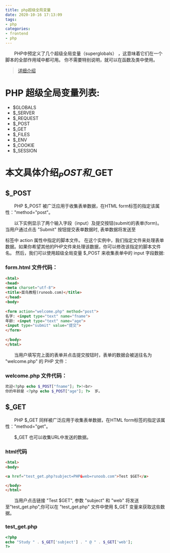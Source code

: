 ```yaml
---
title: php超级全局变量
date: 2020-10-16 17:13:09
tags:
- php
categories: 
- frontend
- php
---
```

　　PHP中预定义了几个超级全局变量（superglobals） ，这意味着它们在一个脚本的全部作用域中都可用。 你不需要特别说明，就可以在函数及类中使用。

> [详细介绍](https://www.runoob.com/php/php-superglobals.html)
<!-- more -->
# PHP 超级全局变量列表:
* $GLOBALS
* $_SERVER
* $_REQUEST
* $_POST
* $_GET
* $_FILES
* $_ENV
* $_COOKIE
* $_SESSION

# 本文具体介绍$_POST和$_GET
## $_POST
　　PHP $_POST 被广泛应用于收集表单数据，在HTML form标签的指定该属性："method="post"。

　　以下实例显示了两个输入字段（input）及提交按钮(submit)的表单(form)。 当用户通过点击 "Submit" 按钮提交表单数据时, 表单数据将发送至<form>标签中 action 属性中指定的脚本文件。 在这个实例中，我们指定文件来处理表单数据。如果你希望其他的PHP文件来处理该数据，你可以修改该指定的脚本文件名。 然后，我们可以使用超级全局变量 $_POST 来收集表单中的 input 字段数据:
### form.html 文件代码：
```html
<html>
<head>
<meta charset="utf-8">
<title>菜鸟教程(runoob.com)</title>
</head>
<body>
 
<form action="welcome.php" method="post">
名字: <input type="text" name="fname">
年龄: <input type="text" name="age">
<input type="submit" value="提交">
</form>
 
</body>
</html>
```
　　当用户填写完上面的表单并点击提交按钮时，表单的数据会被送往名为 "welcome.php" 的 PHP 文件：

### welcome.php 文件代码：
```php
欢迎<?php echo $_POST["fname"]; ?>!<br>
你的年龄是 <?php echo $_POST["age"]; ?>  岁。
```

## $_GET
　　PHP $_GET 同样被广泛应用于收集表单数据，在HTML form标签的指定该属性："method="get"。

　　$_GET 也可以收集URL中发送的数据。
### html代码
```html
<html>
<body>

<a href="test_get.php?subject=PHP&web=runoob.com">Test $GET</a>

</body>
</html>
```
　　当用户点击链接 "Test $GET", 参数 "subject" 和 "web" 将发送至"test_get.php",你可以在 "test_get.php" 文件中使用 $_GET 变量来获取这些数据。

### test_get.php
```php
<?php 
echo "Study " . $_GET['subject'] . " @ " . $_GET['web'];
?>
```
